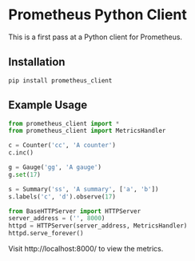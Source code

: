 # Prometheus Python Client

This is a first pass at a Python client for Prometheus.

## Installation

```
pip install prometheus_client
```

## Example Usage

```python
from prometheus_client import *
from prometheus_client import MetricsHandler

c = Counter('cc', 'A counter')
c.inc()

g = Gauge('gg', 'A gauge')
g.set(17)

s = Summary('ss', 'A summary', ['a', 'b'])
s.labels('c', 'd').observe(17)

from BaseHTTPServer import HTTPServer
server_address = ('', 8000)
httpd = HTTPServer(server_address, MetricsHandler)
httpd.serve_forever()
```

Visit http://localhost:8000/ to view the metrics.
